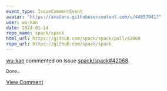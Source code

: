 ```yaml
---
event_type: IssueCommentEvent
avatar: "https://avatars.githubusercontent.com/u/44857941?"
user: wu-kan
date: 2024-01-14
repo_name: spack/spack
html_url: https://github.com/spack/spack/pull/42068
repo_url: https://github.com/spack/spack
---
```


<a href='https://github.com/wu-kan' target='_blank'>wu-kan</a> commented on issue <a href='https://github.com/spack/spack/pull/42068' target='_blank'>spack/spack#42068</a>.

<small>Done...</small>

<a href='https://github.com/spack/spack/pull/42068' target='_blank'>View Comment</a>